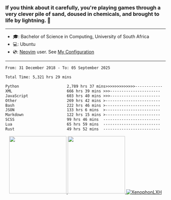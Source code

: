 ### If you think about it carefully, you're playing games through a very clever pile of sand, doused in chemicals, and brought to life by lightning.  👋

-------------------------------------------------------------------------------------------------------

- 🎓: Bachelor of Science in Computing, University of South Africa
- 💻: Ubuntu
- 💿: [Neovim](https://github.com/neovim/neovim) user. See [My Configuration](https://github.com/XenophonLXH/xenovim)

-------------------------------------------------------------------------------------------------------

<!--START_SECTION:waka-->

```txt
From: 31 December 2018 - To: 05 September 2025

Total Time: 5,321 hrs 29 mins

Python                     2,789 hrs 37 mins>>>>>>>>>>>>>------------   52.43 %
XML                        666 hrs 39 mins >>>----------------------   12.53 %
JavaScript                 603 hrs 40 mins >>>----------------------   11.35 %
Other                      269 hrs 42 mins >------------------------   05.07 %
Bash                       222 hrs 46 mins >------------------------   04.19 %
JSON                       133 hrs 6 mins  >------------------------   02.50 %
Markdown                   122 hrs 15 mins >------------------------   02.30 %
SCSS                       99 hrs 46 mins  -------------------------   01.88 %
Lua                        65 hrs 59 mins  -------------------------   01.24 %
Rust                       49 hrs 52 mins  -------------------------   00.94 %
```

<!--END_SECTION:waka-->


<p align="center">
    <a href="https://github.com/XenophonLXH">
        <img height="180em" src="https://github-readme-stats-eight-theta.vercel.app/api?username=XenophonLXH&show_icons=true&theme=algolia&include_all_commits=true&count_private=true"/>
        <img height="180em" src="https://github-readme-stats-eight-theta.vercel.app/api/top-langs/?username=XenophonLXH&layout=compact&langs_count=8&theme=algolia"/>
        <img align="center" src="https://github-readme-streak-stats.herokuapp.com/?user=XenophonLXH&theme=algolia" alt="XenophonLXH" />
    </a>
</p>
